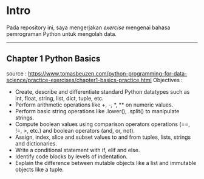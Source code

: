 # Intro

Pada repository ini, saya mengerjakan _exercise_ mengenai bahasa pemrograman Python untuk mengolah data.

---

## Chapter 1 Python Basics
source : https://www.tomasbeuzen.com/python-programming-for-data-science/practice-exercises/chapter1-basics-practice.html
Objectives : 
* Create, describe and differentiate standard Python datatypes such as int, float, string, list, dict, tuple, etc.
* Perform arithmetic operations like +, -, *, ** on numeric values.
* Perform basic string operations like .lower(), .split() to manipulate strings.
* Compute boolean values using comparison operators operations (==, !=, >, etc.) and boolean operators (and, or, not).
* Assign, index, slice and subset values to and from tuples, lists, strings and dictionaries.
* Write a conditional statement with if, elif and else.
* Identify code blocks by levels of indentation.
* Explain the difference between mutable objects like a list and immutable objects like a tuple.



